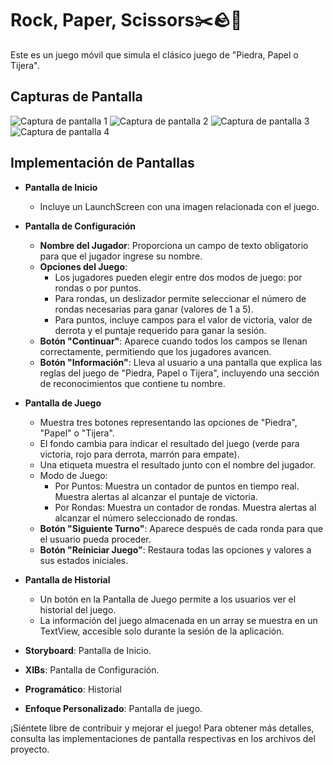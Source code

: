 # Rock, Paper, Scissors✂️🪨📄

Este es un juego móvil que simula el clásico juego de "Piedra, Papel o Tijera".

## Capturas de Pantalla

![Captura de pantalla 1](images/Captura%20de%20pantalla%202023-10-27%20a%20las%2016.03.47.jpg)
![Captura de pantalla 2](images/Captura%20de%20pantalla%202023-10-27%20a%20las%2016.03.51.jpg)
![Captura de pantalla 3](images/Captura%20de%20pantalla%202023-10-27%20a%20las%2016.04.10.jpg)
![Captura de pantalla 4](images/Captura%20de%20pantalla%202023-10-27%20a%20las%2016.04.39.jpg)



## Implementación de Pantallas

- **Pantalla de Inicio**
  - Incluye un LaunchScreen con una imagen relacionada con el juego.

- **Pantalla de Configuración**
  - **Nombre del Jugador**: Proporciona un campo de texto obligatorio para que el jugador ingrese su nombre.
  - **Opciones del Juego**:
    - Los jugadores pueden elegir entre dos modos de juego: por rondas o por puntos.
    - Para rondas, un deslizador permite seleccionar el número de rondas necesarias para ganar (valores de 1 a 5).
    - Para puntos, incluye campos para el valor de victoria, valor de derrota y el puntaje requerido para ganar la sesión.
  - **Botón "Continuar"**: Aparece cuando todos los campos se llenan correctamente, permitiendo que los jugadores avancen.
  - **Botón "Información"**: Lleva al usuario a una pantalla que explica las reglas del juego de "Piedra, Papel o Tijera", incluyendo una sección de reconocimientos que contiene tu nombre.

- **Pantalla de Juego**
  - Muestra tres botones representando las opciones de "Piedra", "Papel" o "Tijera".
  - El fondo cambia para indicar el resultado del juego (verde para victoria, rojo para derrota, marrón para empate).
  - Una etiqueta muestra el resultado junto con el nombre del jugador.
  - Modo de Juego:
    - Por Puntos: Muestra un contador de puntos en tiempo real. Muestra alertas al alcanzar el puntaje de victoria.
    - Por Rondas: Muestra un contador de rondas. Muestra alertas al alcanzar el número seleccionado de rondas.
  - **Botón "Siguiente Turno"**: Aparece después de cada ronda para que el usuario pueda proceder.
  - **Botón "Reiniciar Juego"**: Restaura todas las opciones y valores a sus estados iniciales.

- **Pantalla de Historial**
  - Un botón en la Pantalla de Juego permite a los usuarios ver el historial del juego.
  - La información del juego almacenada en un array se muestra en un TextView, accesible solo durante la sesión de la aplicación.



- **Storyboard**: Pantalla de Inicio.
- **XIBs**: Pantalla de Configuración.
- **Programático**: Historial
- **Enfoque Personalizado**: Pantalla de juego.

¡Siéntete libre de contribuir y mejorar el juego! Para obtener más detalles, consulta las implementaciones de pantalla respectivas en los archivos del proyecto.

